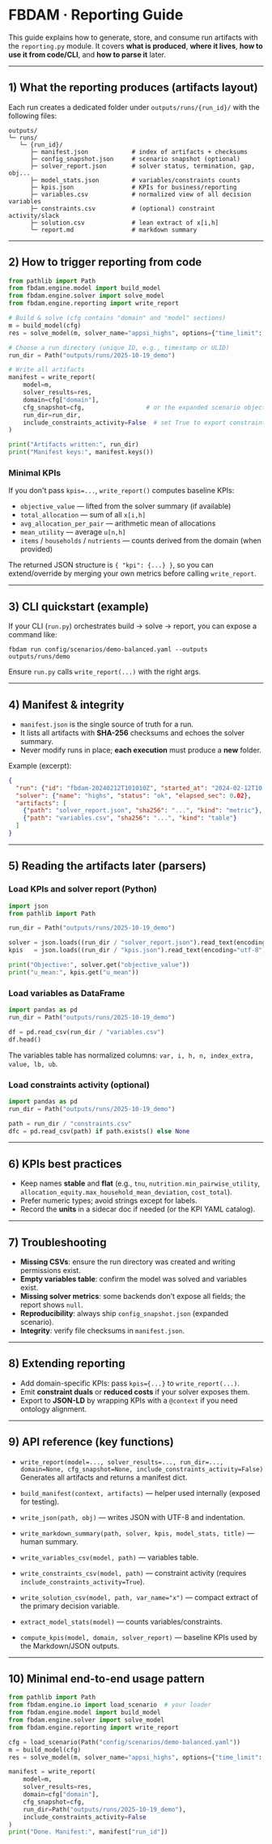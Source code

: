 # FBDAM · Reporting Guide

This guide explains how to generate, store, and consume run artifacts with the `reporting.py` module.
It covers **what is produced**, **where it lives**, **how to use it from code/CLI**, and **how to parse it** later.

---

## 1) What the reporting produces (artifacts layout)

Each run creates a dedicated folder under `outputs/runs/{run_id}/` with the following files:

```
outputs/
└─ runs/
   └─ {run_id}/
      ├─ manifest.json            # index of artifacts + checksums
      ├─ config_snapshot.json     # scenario snapshot (optional)
      ├─ solver_report.json       # solver status, termination, gap, obj...
      ├─ model_stats.json         # variables/constraints counts
      ├─ kpis.json                # KPIs for business/reporting
      ├─ variables.csv            # normalized view of all decision variables
      ├─ constraints.csv          # (optional) constraint activity/slack
      ├─ solution.csv             # lean extract of x[i,h]
      └─ report.md                # markdown summary
```

---

## 2) How to trigger reporting from code

```python
from pathlib import Path
from fbdam.engine.model import build_model
from fbdam.engine.solver import solve_model
from fbdam.engine.reporting import write_report

# Build & solve (cfg contains "domain" and "model" sections)
m = build_model(cfg)
res = solve_model(m, solver_name="appsi_highs", options={"time_limit": 5})

# Choose a run directory (unique ID, e.g., timestamp or ULID)
run_dir = Path("outputs/runs/2025-10-19_demo")

# Write all artifacts
manifest = write_report(
    model=m,
    solver_results=res,
    domain=cfg["domain"],
    cfg_snapshot=cfg,                 # or the expanded scenario object
    run_dir=run_dir,
    include_constraints_activity=False  # set True to export constraint activity
)

print("Artifacts written:", run_dir)
print("Manifest keys:", manifest.keys())
```

### Minimal KPIs
If you don't pass `kpis=...`, `write_report()` computes baseline KPIs:
- `objective_value` — lifted from the solver summary (if available)
- `total_allocation` — sum of all `x[i,h]`
- `avg_allocation_per_pair` — arithmetic mean of allocations
- `mean_utility` — average `u[n,h]`
- `items` / `households` / `nutrients` — counts derived from the domain (when provided)

The returned JSON structure is `{ "kpi": {...} }`, so you can extend/override by
merging your own metrics before calling `write_report`.

---

## 3) CLI quickstart (example)

If your CLI (`run.py`) orchestrates build → solve → report, you can expose a command like:
```
fbdam run config/scenarios/demo-balanced.yaml --outputs outputs/runs/demo
```
Ensure `run.py` calls `write_report(...)` with the right args.

---

## 4) Manifest & integrity

- `manifest.json` is the single source of truth for a run.
- It lists all artifacts with **SHA-256** checksums and echoes the solver summary.
- Never modify runs in place; **each execution** must produce a **new** folder.

Example (excerpt):
```json
{
  "run": {"id": "fbdam-20240212T101010Z", "started_at": "2024-02-12T10:10:10Z"},
  "solver": {"name": "highs", "status": "ok", "elapsed_sec": 0.02},
  "artifacts": [
    {"path": "solver_report.json", "sha256": "...", "kind": "metric"},
    {"path": "variables.csv", "sha256": "...", "kind": "table"}
  ]
}
```

---

## 5) Reading the artifacts later (parsers)

### Load KPIs and solver report (Python)
```python
import json
from pathlib import Path

run_dir = Path("outputs/runs/2025-10-19_demo")

solver = json.loads((run_dir / "solver_report.json").read_text(encoding="utf-8"))
kpis   = json.loads((run_dir / "kpis.json").read_text(encoding="utf-8"))["kpi"]

print("Objective:", solver.get("objective_value"))
print("u_mean:", kpis.get("u_mean"))
```

### Load variables as DataFrame
```python
import pandas as pd
run_dir = Path("outputs/runs/2025-10-19_demo")

df = pd.read_csv(run_dir / "variables.csv")
df.head()
```
The variables table has normalized columns: `var, i, h, n, index_extra, value, lb, ub`.

### Load constraints activity (optional)
```python
import pandas as pd
run_dir = Path("outputs/runs/2025-10-19_demo")

path = run_dir / "constraints.csv"
dfc = pd.read_csv(path) if path.exists() else None
```

---

## 6) KPIs best practices

- Keep names **stable** and **flat** (e.g., `tnu`, `nutrition.min_pairwise_utility`, `allocation_equity.max_household_mean_deviation`, `cost_total`).
- Prefer numeric types; avoid strings except for labels.  
- Record the **units** in a sidecar doc if needed (or the KPI YAML catalog).

---

## 7) Troubleshooting

- **Missing CSVs**: ensure the run directory was created and writing permissions exist.
- **Empty variables table**: confirm the model was solved and variables exist.
- **Missing solver metrics**: some backends don’t expose all fields; the report shows `null`.  
- **Reproducibility**: always ship `config_snapshot.json` (expanded scenario).
- **Integrity**: verify file checksums in `manifest.json`.

---

## 8) Extending reporting

- Add domain-specific KPIs: pass `kpis={...}` to `write_report(...)`.  
- Emit **constraint duals** or **reduced costs** if your solver exposes them.  
- Export to **JSON-LD** by wrapping KPIs with a `@context` if you need ontology alignment.

---

## 9) API reference (key functions)

- `write_report(model=..., solver_results=..., run_dir=..., domain=None, cfg_snapshot=None, include_constraints_activity=False)`
  Generates all artifacts and returns a manifest dict.

- `build_manifest(context, artifacts)` — helper used internally (exposed for testing).
- `write_json(path, obj)` — writes JSON with UTF-8 and indentation.
- `write_markdown_summary(path, solver, kpis, model_stats, title)` — human summary.
- `write_variables_csv(model, path)` — variables table.
- `write_constraints_csv(model, path)` — constraint activity (requires `include_constraints_activity=True`).
- `write_solution_csv(model, path, var_name="x")` — compact extract of the primary decision variable.
- `extract_model_stats(model)` — counts variables/constraints.
- `compute_kpis(model, domain, solver_report)` — baseline KPIs used by the Markdown/JSON outputs.

---

## 10) Minimal end-to-end usage pattern

```python
from pathlib import Path
from fbdam.engine.io import load_scenario  # your loader
from fbdam.engine.model import build_model
from fbdam.engine.solver import solve_model
from fbdam.engine.reporting import write_report

cfg = load_scenario(Path("config/scenarios/demo-balanced.yaml"))
m = build_model(cfg)
res = solve_model(m, solver_name="appsi_highs", options={"time_limit": 5})

manifest = write_report(
    model=m,
    solver_results=res,
    domain=cfg["domain"],
    cfg_snapshot=cfg,
    run_dir=Path("outputs/runs/2025-10-19_demo"),
    include_constraints_activity=False
)
print("Done. Manifest:", manifest["run_id"])
```
